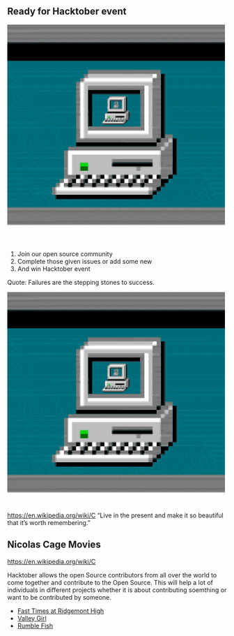## Ready for Hacktober event

![](giphy.gif)

1. Join our open source community
2. Complete those given issues or add some new
3. And win Hacktober event

Quote: Failures are the stepping stones to success.

![](giphy.gif)
https://en.wikipedia.org/wiki/C
“Live in the present and make it so beautiful that it’s worth remembering.”

## Nicolas Cage Movies

https://en.wikipedia.org/wiki/C

Hacktober allows the open Source contributors from all over the world to come together and contribute to the Open Source.
This will help a lot of individuals in different projects whether it is about contributing soemthing or want to be contributed by someone.

* [Fast Times at Ridgemont High](https://en.wikipedia.org/wiki/Fast_Times_at_Ridgemont_High)
* [Valley Girl](https://en.wikipedia.org/wiki/Valley_Girl_(1983_film))
* [Rumble Fish](https://en.wikipedia.org/wiki/Rumble_Fish)